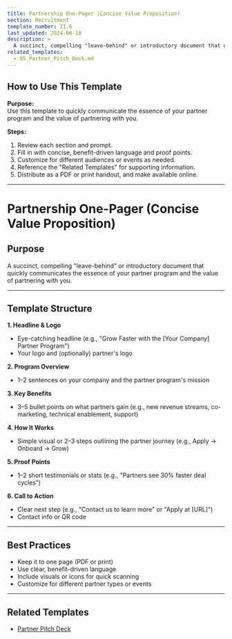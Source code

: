 ```yaml
---
title: Partnership One-Pager (Concise Value Proposition)
section: Recruitment
template_number: II.6
last_updated: 2024-06-10
description: >
  A succinct, compelling "leave-behind" or introductory document that quickly communicates the essence of your partner program and the value of partnering with you.
related_templates:
  - 05_Partner_Pitch_Deck.md
---
```


## How to Use This Template

**Purpose:**  
Use this template to quickly communicate the essence of your partner program and the value of partnering with you.

**Steps:**
1. Review each section and prompt.
2. Fill in with concise, benefit-driven language and proof points.
3. Customize for different audiences or events as needed.
4. Reference the "Related Templates" for supporting information.
5. Distribute as a PDF or print handout, and make available online.

---

# Partnership One-Pager (Concise Value Proposition)

## Purpose
A succinct, compelling "leave-behind" or introductory document that quickly communicates the essence of your partner program and the value of partnering with you.

---

## Template Structure

**1. Headline & Logo**
- Eye-catching headline (e.g., "Grow Faster with the [Your Company] Partner Program")
- Your logo and (optionally) partner's logo

**2. Program Overview**
- 1–2 sentences on your company and the partner program's mission

**3. Key Benefits**
- 3–5 bullet points on what partners gain (e.g., new revenue streams, co-marketing, technical enablement, support)

**4. How It Works**
- Simple visual or 2–3 steps outlining the partner journey (e.g., Apply → Onboard → Grow)

**5. Proof Points**
- 1–2 short testimonials or stats (e.g., "Partners see 30% faster deal cycles")

**6. Call to Action**
- Clear next step (e.g., "Contact us to learn more" or "Apply at [URL]")
- Contact info or QR code

---

## Best Practices
- Keep it to one page (PDF or print)
- Use clear, benefit-driven language
- Include visuals or icons for quick scanning
- Customize for different partner types or events

---

## Related Templates
- [Partner Pitch Deck](05_Partner_Pitch_Deck.md) 